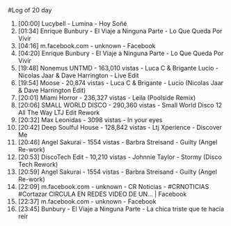 #Log of 20 day

1. [00:00] Lucybell - Lumina - Hoy Soñé
1. [01:34] Enrique Bunbury - El Viaje a Ninguna Parte - Lo Que Queda Por Vivir
1. [04:16] m.facebook.com - unknown - Facebook
1. [04:20] Enrique Bunbury - El Viaje a Ninguna Parte - Lo Que Queda Por Vivir
1. [19:48] Nonemus UNTMD - 163,010 vistas - Luca C & Brigante Lucio - Nicolas Jaar & Dave Harrington - Live Edit
1. [19:54] Moose - 20,874 vistas - Luca C & Brigante - Lucio (Nicolas Jaar & Dave Harrington Edit)
1. [20:01] Miami Horror - 236,327 vistas - Leila (Poolside Remix)
1. [20:06] SMALL WORLD DISCO - 290,360 vistas - Small World Disco 12   All The Way LTJ Edit Rework
1. [20:32] Max Leonidas - 3098 vistas - In your eyes
1. [20:42] Deep Soulful House - 128,842 vistas - Ltj Xperience - Discover Me
1. [20:46] Angel Sakurai - 1554 vistas - Barbra Streisand - Guilty (Angel Re-work)
1. [20:53] DiscoTech Edit - 10,210 vistas - Johnnie Taylor - Stormy (Disco Tech Rework)
1. [20:59] Angel Sakurai - 1554 vistas - Barbra Streisand - Guilty (Angel Re-work)
1. [22:09] m.facebook.com - unknown - CR Noticias - #CRNOTICIAS #Cortazar CIRCULA EN REDES VIDEO DE UN... | Facebook
1. [22:37] m.facebook.com - unknown - Facebook
1. [23:45] Bunbury - El Viaje a Ninguna Parte - La chica triste que te hacía reír

